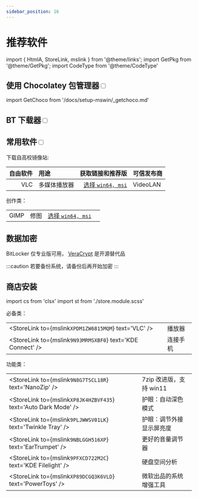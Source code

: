 ```yaml
---
sidebar_position: 16
---
```


# 推荐软件

import { HtmlA, StoreLink, mslink } from '@theme/links';
import GetPkg from '@theme/GetPkg';
import CodeType from '@theme/CodeType'

 <CodeType pwsh admin>

## 使用 Chocolatey 包管理器<input type='checkbox'/>

</CodeType>

import GetChoco from '/docs/setup-mswin/\_getchoco.md'

<GetChoco />

## BT 下载器<input type='checkbox'/>

## 常用软件<input type="checkbox" />

下载自高校镜像站:

<div className={cs('no-table-border full-width-table')}>

| 自由软件 | 用途         |                                 获取链接和推荐版 | 可信发布商 |
| -------: | :----------- | -----------------------------------------------: | :--------- |
|      VLC | 多媒体播放器 | [选择 `win64, msi`](https://mirrorz.org/app/VLC) | VideoLAN   |

<div className={cs('no-table-header')}>

创作类：

|      |      |                                                  |     |
| ---: | :--- | -----------------------------------------------: | :-- |
| GIMP | 修图 | [选择 `win64, msi`](https://mirrorz.org/app/VLC) |

</div>

</div>

## 数据加密

BitLocker 仅专业版可用，
[VeraCrypt](https://www.veracrypt.fr/en/Downloads.html) 是开源替代品

<GetPkg name="veracrypt" choco winget />

:::caution 若要备份系统，请备份后再开始加密
:::

## 商店安装

import cs from 'clsx'
import st from './store.module.scss'

<div className={cs('no-table-border no-table-header full-width-table',st.fixedTableColsRatio)}>

必备类：

|                                                            |          |
| ---------------------------------------------------------- | -------- |
| <StoreLink to={mslink`XPDM1ZW6815MQM`} text='VLC' />       | 播放器   |
| <StoreLink to={mslink`9N93MRMSXBF0`} text='KDE Connect' /> | 连接手机 |

功能类：

|                                                                 |                          |
| --------------------------------------------------------------- | ------------------------ |
| <StoreLink to={mslink`9N8G7TSCL18R`} text='NanoZip' />          | 7zip 改进版，支持 win11  |
| <StoreLink to={mslink`XP8JK4HZBVF435`} text='Auto Dark Mode' /> | 护眼：自动深色模式       |
| <StoreLink to={mslink`9PLJWWSV01LK`} text='Twinkle Tray' />     | 护眼：调节外接显示屏亮度 |
| <StoreLink to={mslink`9NBLGGH516XP`} text='EarTrumpet' />       | 更好的音量调节器         |
| <StoreLink to={mslink`9PFXCD722M2C`} text='KDE Filelight' />    | 硬盘空间分析             |
| <StoreLink to={mslink`XP89DCGQ3K6VLD`} text='PowerToys' />      | 微软出品的系统增强工具   |

</div>
